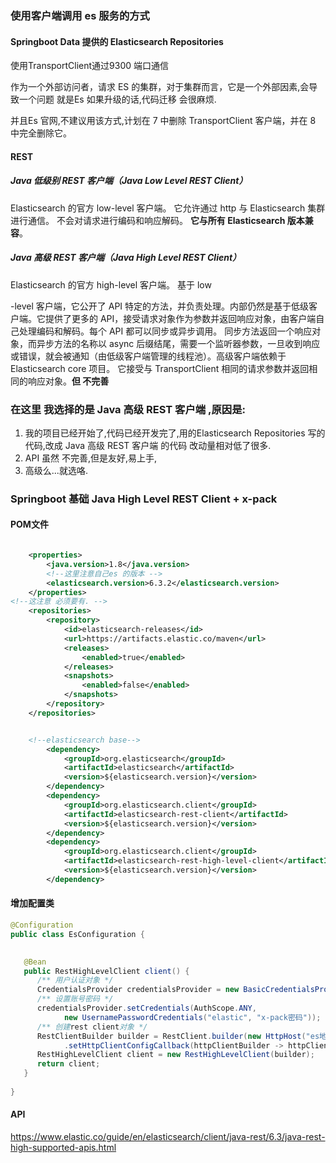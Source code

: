 ### 使用客户端调用 es 服务的方式

#### Springboot Data 提供的 Elasticsearch Repositories

使用TransportClient通过9300 端口通信

作为一个外部访问者，请求 ES 的集群，对于集群而言，它是一个外部因素,会导致一个问题 就是Es 如果升级的话,代码迁移 会很麻烦.

并且Es 官网,不建议用该方式,计划在 7 中删除 TransportClient 客户端，并在 8 中完全删除它。

#### REST

#####  Java 低级别 REST 客户端（Java Low Level REST Client）

Elasticsearch 的官方 low-level 客户端。 它允许通过 http 与 Elasticsearch 集群进行通信。 不会对请求进行编码和响应解码。 **它与所有 Elasticsearch 版本兼容**。

#####  Java 高级 REST 客户端（Java High Level REST Client）

Elasticsearch 的官方 high-level 客户端。 基于 low

-level 客户端，它公开了 API 特定的方法，并负责处理。内部仍然是基于低级客户端。它提供了更多的 API，接受请求对象作为参数并返回响应对象，由客户端自己处理编码和解码。每个 API 都可以同步或异步调用。 同步方法返回一个响应对象，而异步方法的名称以 async 后缀结尾，需要一个监听器参数，一旦收到响应或错误，就会被通知（由低级客户端管理的线程池）。高级客户端依赖于 Elasticsearch core 项目。 它接受与 TransportClient 相同的请求参数并返回相同的响应对象。**但 不完善**

### 在这里 我选择的是 Java 高级 REST 客户端 ,原因是:

1.  我的项目已经开始了,代码已经开发完了,用的Elasticsearch Repositories 写的代码,改成 Java 高级 REST 客户端 的代码  改动量相对低了很多.
2.  API 虽然 不完善,但是友好,易上手,
3.  高级么...就选咯.

### Springboot 基础 Java High Level REST Client + x-pack

#### POM文件

```xml

	<properties>
		<java.version>1.8</java.version>
        <!--这里注意自己es 的版本 -->
		<elasticsearch.version>6.3.2</elasticsearch.version>
	</properties>
<!--这注意 必须要有. -->
	<repositories>
		<repository>
			<id>elasticsearch-releases</id>
			<url>https://artifacts.elastic.co/maven</url>
			<releases>
				<enabled>true</enabled>
			</releases>
			<snapshots>
				<enabled>false</enabled>
			</snapshots>
		</repository>
	</repositories>


	<!--elasticsearch base-->
		<dependency>
			<groupId>org.elasticsearch</groupId>
			<artifactId>elasticsearch</artifactId>
			<version>${elasticsearch.version}</version>
		</dependency>
		<dependency>
			<groupId>org.elasticsearch.client</groupId>
			<artifactId>elasticsearch-rest-client</artifactId>
			<version>${elasticsearch.version}</version>
		</dependency>
		<dependency>
			<groupId>org.elasticsearch.client</groupId>
			<artifactId>elasticsearch-rest-high-level-client</artifactId>
			<version>${elasticsearch.version}</version>
		</dependency>
```

#### 增加配置类

```java
@Configuration
public class EsConfiguration {
 

   @Bean
   public RestHighLevelClient client() {
      /** 用户认证对象 */
      CredentialsProvider credentialsProvider = new BasicCredentialsProvider();
      /** 设置账号密码 */
      credentialsProvider.setCredentials(AuthScope.ANY,
            new UsernamePasswordCredentials("elastic", "x-pack密码"));
      /** 创建rest client对象 */
      RestClientBuilder builder = RestClient.builder(new HttpHost("es地址", 9200))
            .setHttpClientConfigCallback(httpClientBuilder -> httpClientBuilder.setDefaultCredentialsProvider(credentialsProvider));
      RestHighLevelClient client = new RestHighLevelClient(builder);
      return client;
   }
 
}
```

#### API

https://www.elastic.co/guide/en/elasticsearch/client/java-rest/6.3/java-rest-high-supported-apis.html